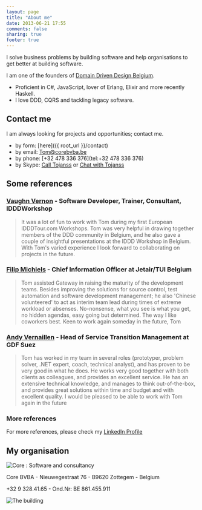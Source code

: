 ```yaml
---
layout: page
title: "About me"
date: 2013-06-21 17:55
comments: false
sharing: true
footer: true
---
```

I solve business problems by building software and help organisations to get better at building software.

I am one of the founders of [Domain Driven Design Belgium](http://domaindriven.be/).

- Proficient in C#, JavaScript, lover of Erlang, Elixir and more recently Haskell.
- I love DDD, CQRS and tackling legacy software.

## Contact me

I am always looking for projects and opportunities; contact me.

- by form: [here]({{ root_url }}/contact)
- by email: [Tom@corebvba.be](mailto:Tom@corebvba.be)
- by phone: [+32 478 336 376](tel:+32 478 336 376)
- by Skype: [Call Tojanss](skype:ToJanss?call) or [Chat with Tojanss](skype:ToJanss?chat)

## Some references

### [Vaughn Vernon](http://www.linkedin.com/in/vaughnvernon/) - Software Developer, Trainer, Consultant, IDDDWorkshop

> It was a lot of fun to work with Tom during my first European IDDDTour.com Workshops. Tom was very helpful in drawing together members of the DDD community in Belgium, and he also gave a couple of insightful presentations at the IDDD Workshop in Belgium. With Tom's varied experience I look forward to collaborating on projects in the future.

### [Filip Michiels](http://be.linkedin.com/in/filipmichiels/nl) - Chief Information Officer at Jetair/TUI Belgium

> Tom assisted Gateway in raising the maturity of the development teams. Besides improving the solutions for source control, test automation and software development management; he also 'Chinese volunteered' to act as interim team lead during times of extreme workload or absenses. No-nonsense, what you see is what you get, no hidden agendas, easy going but determined. The way I like coworkers best. Keen to work again someday in the future, Tom

### [Andy Vernaillen](http://be.linkedin.com/in/andyvernaillen) - Head of Service Transition Management at GDF Suez

> Tom has worked in my team in several roles (prototyper, problem solver, .NET expert, coach, technical analyst), and has proven to be very good in what he does. He works very good together with both clients as colleagues, and provides an excellent service. He has an extensive technical knowledge, and manages to think out-of-the-box, and provides great solutions within time and budget and with excellent quality. I would be pleased to be able to work with Tom again in the future

### More references

For more references, please check my [LinkedIn Profile](http://be.linkedin.com/in/tomjanssens/)

## My organisation

![Core : Software and consultancy](http://www.corebvba.be/blog/image.axd?picture=2010%2f2%2fCore.gif)

Core BVBA - Nieuwegestraat 76 - B9620 Zottegem - Belgium

+32 9 328.41.65 - Ond.Nr: BE 861.455.911

![The building](http://users.pandora.be/bull/got/hk/carport-na.jpg)

